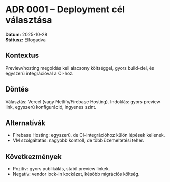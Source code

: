 # ADR 0001 – Deployment cél választása 

**Dátum:** 2025-10-28  
**Státusz:** Elfogadva

## Kontextus
Preview/hosting megoldás kell alacsony költséggel, gyors build-del, és egyszerű integrációval a CI-hoz.

## Döntés
Választás: Vercel (vagy Netlify/Firebase Hosting). Indoklás: gyors preview link, egyszerű konfiguráció, ingyenes szint.

## Alternatívák
- Firebase Hosting: egyszerű, de CI-integrációhoz külön lépések kellenek.
- VM szolgáltatás: nagyobb kontroll, de több üzemeltetési teher.

## Következmények
- Pozitív: gyors publikálás, stabil preview linkek.
- Negatív: vendor lock-in kockázat, később migrációs költség.
